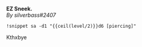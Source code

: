 **EZ Sneek.**  
*By silverbass#2407*  
  
``!snippet sa -d1 "{{ceil(level/2)}}d6 [piercing]"``  
  
Kthxbye